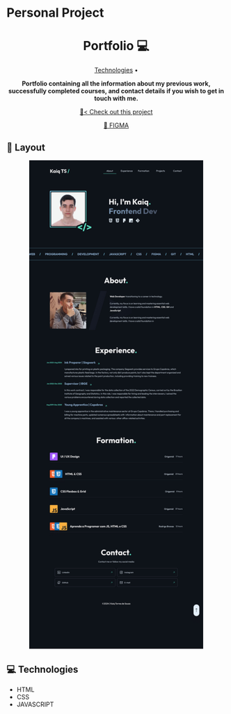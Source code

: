 # Personal Project

<h1 align="center" style="font-weight: bold;">Portfolio 💻</h1>

<p align="center">
 <a href="#tech">Technologies</a> • 
</p>

<p align="center">
    <b>Portfolio containing all the information about my previous work, successfully completed courses, and contact details if you wish to get in touch with me.</b>
</p>

<p align="center">
     <a href="PROJECT__URL">📱< Check out this project</a>
</p>

<p align="center">
    <a href="https://www.figma.com/design/3HgFAeImct3eYxCPe4ySuF/portfolio?node-id=5-395&p=f&t=mIyK0bOOkm81b3rn-0" target="_blank" rel="noopener noreferrer">🎨 FIGMA</a>
</p>

<h2 id="layout">🎨 Layout</h2>

<p align="center">
    <img src=".github/images/preview.jpg" alt="" width="400px">
</p>

<h2 id="technologies">💻 Technologies</h2>

- HTML
- CSS
- JAVASCRIPT
